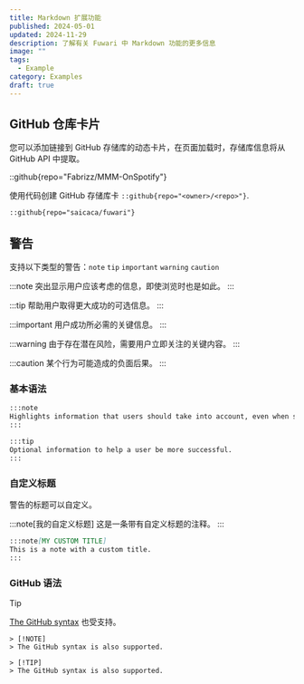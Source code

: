 ```yaml
---
title: Markdown 扩展功能
published: 2024-05-01
updated: 2024-11-29
description: 了解有关 Fuwari 中 Markdown 功能的更多信息
image: ""
tags:
  - Example
category: Examples
draft: true
---
```


## GitHub 仓库卡片
您可以添加链接到 GitHub 存储库的动态卡片，在页面加载时，存储库信息将从 GitHub API 中提取。

::github{repo="Fabrizz/MMM-OnSpotify"}

使用代码创建 GitHub 存储库卡 `::github{repo="<owner>/<repo>"}`.

```markdown
::github{repo="saicaca/fuwari"}
```

## 警告

支持以下类型的警告：`note` `tip` `important` `warning` `caution`

:::note
突出显示用户应该考虑的信息，即使浏览时也是如此。
:::

:::tip
帮助用户取得更大成功的可选信息。
:::

:::important
用户成功所必需的关键信息。
:::

:::warning
由于存在潜在风险，需要用户立即关注的关键内容。
:::

:::caution
某个行为可能造成的负面后果。
:::

### 基本语法

```markdown
:::note
Highlights information that users should take into account, even when skimming.
:::

:::tip
Optional information to help a user be more successful.
:::
```

### 自定义标题

警告的标题可以自定义。

:::note[我的自定义标题]
这是一条带有自定义标题的注释。
:::

```markdown
:::note[MY CUSTOM TITLE]
This is a note with a custom title.
:::
```

### GitHub 语法

> [!TIP]
> [The GitHub syntax](https://github.com/orgs/community/discussions/16925) 也受支持。

```
> [!NOTE]
> The GitHub syntax is also supported.

> [!TIP]
> The GitHub syntax is also supported.
```

